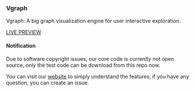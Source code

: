 ### Vgraph

Vgraph: A big graph visualization engine for user interactive exploration.

[LIVE PREVIEW](http://vgraph.org/)

#### Notification

Due to software copyright issues, our core code is currently not open source, only the test code can be download from this repo now.

You can visit our [website]((http://vgraph.org/)) to simply understand the features, if you have any question, you can create an issue.

